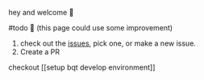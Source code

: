 hey and welcome 👋

#todo 👷 (this page could use some improvement)

1. check out the [issues](https://github.com/techartorg/bqt/issues), pick one, or make a new issue.
2. Create a PR

checkout [[setup bqt develop environment]]